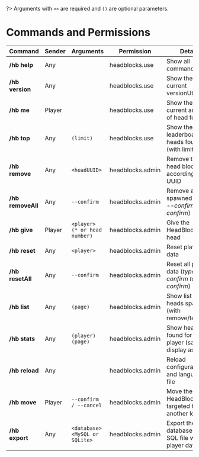 ?> Arguments with `<>` are required and `()` are optional parameters.

# Commands and Permissions

| **Command**                        | **Sender** | **Arguments**                               | **Permission**   | **Details**                                              |
| ---------------------------------- |------------|-------------------------------------------- | ---------------  | -------------------------------------------------------- |
| **/hb help**                       | Any        |                                             | headblocks.use   | Show all command help                                    |
| **/hb version**                    | Any        |                                             | headblocks.use   | Show the current versionUtils                                 |
| **/hb me**                         | Player     |                                             | headblocks.use   | Show the current amount of head found                    |
| **/hb top**                        | Any        | `(limit)`                                   | headblocks.use   | Show the leaderboard of heads found (with limit)         |
| **/hb remove**                     | Any        | `<headUUID>`                                | headblocks.admin | Remove the head block according to its UUID              |
| **/hb removeAll**                  | Any        | `--confirm`                                 | headblocks.admin | Remove all head spawned (_type --confirm to confirm_)    |
| **/hb give**                       | Player     | `<player> (* or head number)`               | headblocks.admin | Give the HeadBlocks head                                 |
| **/hb reset**                      | Any        | `<player>`                                  | headblocks.admin | Reset player's data                                      |
| **/hb resetAll**                   | Any        | `--confirm`                                 | headblocks.admin | Reset all player data (_type --confirm to confirm_)      |
| **/hb list**                       | Any        | `(page)`                                    | headblocks.admin | Show list of heads spawned (with remove/teleport)        |
| **/hb stats**                      | Any        | `(player) (page)`                           | headblocks.admin | Show heads found for the player (same display as list)   |
| **/hb reload**                     | Any        |                                             | headblocks.admin | Reload configuration and language file                   |
| **/hb move**                       | Player     | `--confirm / --cancel`                      | headblocks.admin | Move the HeadBlock targeted to another location          |
| **/hb export**                     | Any        | `<database> <MySQL or SQLite>`              | headblocks.admin | Export the database to an SQL file with player data      |